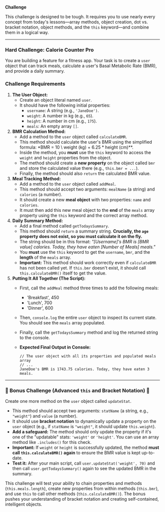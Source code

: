 **Challenge**

This challenge is designed to be tough. It requires you to use nearly every concept from today's lessons—array methods, object creation, dot vs. bracket notation, object methods, and the `this` keyword—and combine them in a logical way.

---

### **Hard Challenge: Calorie Counter Pro**

You are building a feature for a fitness app. Your task is to create a `user` object that can track meals, calculate a user's Basal Metabolic Rate (BMR), and provide a daily summary.

### **Challenge Requirements**

1. **The User Object:**
    - Create an object literal named `user`.
    - It should have the following initial properties:
        - `username`: A string (e.g., `'JaneDoe')`.
        - `weight`: A number in kg (e.g., `65`).
        - `height`: A number in cm (e.g., `175`).
        - `meals`: An empty array `[]`.
2. **BMR Calculation Method:**
    - Add a method to the `user` object called `calculateBMR`.
    - This method should calculate the user's BMR using the simplified formula: *BMR = 10 \ weight (kg) + 6.25 \* height (cm)**.
    - Inside the method, you **must** use the `this` keyword to access the `weight` and `height` properties from the object.
    - The method should create a **new property** on the object called `bmr` and store the calculated value there (e.g., `this.bmr = ...`).
    - Finally, the method should also `return` the calculated BMR value.
3. **Meal Tracking Method:**
    - Add a method to the `user` object called `addMeal`.
    - This method should accept two arguments: `mealName` (a string) and `calories` (a number).
    - It should create a new **meal object** with two properties: `name` and `calories`.
    - It must then add this new meal object to the **end** of the `meals` array property using the `this` keyword and the correct array method.
4. **Daily Summary Method:**
    - Add a final method called `getTodaysSummary`.
    - This method should `return` a summary string. **Crucially, the `age` property does not exist, so you must calculate it on the fly.**
    - The string should be in this format: *"[Username]'s BMR is [BMR value] calories. Today, they have eaten [Number of Meals] meals."*
    - You **must** use the `this` keyword to get the `username`, `bmr`, and the **length** of the `meals` array.
    - **Important:** This method should work correctly even if `calculateBMR` has not been called yet. If `this.bmr` doesn't exist, it should call `this.calculateBMR()` itself to get the value.
5. **Putting It All Together (The Script):**
    - First, call the `addMeal` method three times to add the following meals:
        - 'Breakfast', 450
        - 'Lunch', 700
        - 'Dinner', 600
    - Then, `console.log` the entire `user` object to inspect its current state. You should see the `meals` array populated.
    - Finally, call the `getTodaysSummary` method and log the returned string to the console.
    - **Expected Final Output in Console:**
        
        ```
        // The user object with all its properties and populated meals array
        // ...
        JaneDoe's BMR is 1743.75 calories. Today, they have eaten 3 meals.
        
        ```
        

---

### **🌟 Bonus Challenge (Advanced `this` and Bracket Notation) 🌟**

Create one more method on the `user` object called `updateStat`.

- This method should accept two arguments: `statName` (a string, e.g., `"weight"`) and `value` (a number).
- It should use **bracket notation** to dynamically update a property on the `user` object (e.g., if `statName` is `"weight"`, it should update `this.weight`).
- **Add a safeguard:** The method should only update the property if it's one of the "updatable" stats: `'weight'` or `'height'`. You can use an array method like `.includes()` for this check.
- **Important:** If `weight` or `height` is successfully updated, the method **must call `this.calculateBMR()` again** to ensure the BMR value is kept up-to-date.
- **Test it:** After your main script, call `user.updateStat('weight', 70)` and then call `user.getTodaysSummary()` again to see the updated BMR in the summary.

This challenge will test your ability to chain properties and methods (`this.meals.length`), create new properties from within methods (`this.bmr`), and use `this` to call other methods (`this.calculateBMR()`). The bonus pushes your understanding of bracket notation and creating self-contained, intelligent objects.